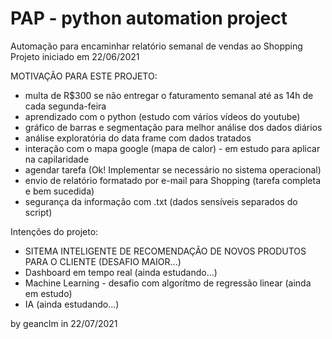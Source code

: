 

<h1>PAP - python automation project</h1>

Automação para encaminhar relatório semanal de vendas ao Shopping\
Projeto iniciado em   22/06/2021

MOTIVAÇÃO PARA ESTE PROJETO:

- multa de R$300 se não entregar o faturamento semanal até as 14h de cada segunda-feira
- aprendizado com o python (estudo com vários vídeos do youtube)
- gráfico de barras e segmentação para melhor análise dos dados diários
- análise exploratória do data frame com dados tratados
- interação com o mapa google (mapa de calor) - em estudo para aplicar na capilaridade
- agendar tarefa (Ok! Implementar se necessário no sistema operacional)
- envio de relatório formatado por e-mail para Shopping (tarefa completa e bem sucedida)
- segurança da informação com .txt (dados sensíveis separados do script)



Intenções do projeto:

- SITEMA INTELIGENTE DE RECOMENDAÇÃO DE NOVOS PRODUTOS PARA O CLIENTE (DESAFIO MAIOR...)
- Dashboard em tempo real (ainda estudando...)
- Machine Learning - desafio com algorítmo de regressão linear (ainda em estudo)
- IA (ainda estudando...)



by geanclm in 22/07/2021
